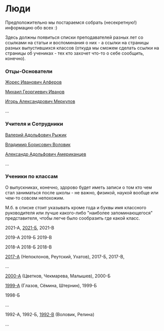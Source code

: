 <!--?title Люди -->

# Люди

Предположительно мы постараемся собрать (несекретную!) информацию обо всех :)

Здесь должны появиться списки преподавателей разных лет со ссылками на статьи и воспоминания о них - а ссылки на страницы разных
выпустившихся классов (откуда мы сможем сделать ссылки на страницы об учениках - тех кто захочет что-то о себе сообщить, конечно).

### Отцы-Основатели

[Жорес Иванович Алферов](/people/zhores/index.html)

[Михаил Георгиевич Иванов](/people/mgivanov/index.html)

[Игорь Александрович Меркулов](/people/merkulov/index.html)

...

### Учителя и Сотрудники

[Валерий Адольфович Рыжик](/people/ryzhik/index.html)

[Владимир Борисович Воловик](/people/volovik/index.html)

[Александр Адольфович Американцев](/people/amerikancev/index.html)

...

### Ученики по классам

О выпускниках, конечно, здорово будет иметь записи о том кто чем стал заниматься
после школы - не важно, физикой, наукой вообще или чем-то совсем непохожим.

М.б. в списке стоит указывать кроме года и буквы имя классного руководителя или
лучше какого-либо "наиболее запоминающегося" представителя, чтобы легче было
сообразить где какой класс.

2021-А, [2021-Б](/people/classes/2017a/index.html), 2021-В

2019-А 2019-Б 2019-В

2018-А 2018-Б 2018-В

[2017-А](/people/classes/2017a/index.html) (Непоклонов, Реутский, Ухатов), 2017-Б, 2017-В,

...

[2000-А](/people/classes/2000a/index.html) (Цветков, Чекмарева, Малышев), 2000-Б

[1999-А](/people/classes/1999a/index.html) (Глазов, Сёмина, Штернин), 1999-Б

1998-Б

...

1992-А,  1992-Б, [1992-В](/people/classes/1992v/index.html) (Воловик, Релина)

...